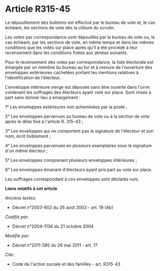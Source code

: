 # Article R315-45

Le dépouillement des bulletins est effectué par le bureau de vote et, le cas échéant, les sections de vote dès la clôture du
scrutin. 

Les votes par correspondance sont dépouillés par le bureau de vote ou, le cas échéant, par les sections de vote, en même
temps et dans les mêmes conditions que les votes sur place après qu'il a été procédé à leur recensement dans les conditions
fixées aux alinéas suivants. 

Pour le recensement des votes par correspondance, la liste électorale est émargée par un membre du bureau au fur et à mesure
de l'ouverture des enveloppes extérieures cachetées portant les mentions relatives à l'identification de l'électeur. 

L'enveloppe intérieure vierge est déposée sans être ouverte dans l'urne contenant les suffrages des électeurs ayant voté sur
place. Sont mises à part sans donner lieu à émargement : 

1° Les enveloppes extérieures non acheminées par la poste ; 

2° Les enveloppes parvenues au bureau de vote ou à la section de vote après le délai fixé à l'article R. 315-43 ; 

3° Les enveloppes qui ne comportent pas la signature de l'électeur et son nom, écrit lisiblement ; 

4° Les enveloppes parvenues en plusieurs exemplaires sous la signature d'un même électeur ; 

5° Les enveloppes comprenant plusieurs enveloppes intérieures ; 

6° Les enveloppes émanant d'électeurs ayant pris part au vote sur place. 

Les suffrages correspondant à ces enveloppes sont déclarés nuls.

**Liens relatifs à cet article**

_Anciens textes_:

  - Décret n°2003-802 du 26 août 2003 - art. 19 (Ab)

_Codifié par_:

  - Décret n°2004-1136 du 21 octobre 2004

_Modifié par_:

  - Décret n°2011-585 du 26 mai 2011 - art. 17

_Cite_:

  - Code de l'action sociale et des familles - art. R315-43
